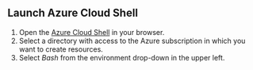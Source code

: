 ## Launch Azure Cloud Shell

1. Open the [Azure Cloud Shell](https://shell.azure.com/?azure-portal=true) in your browser.
1. Select a directory with access to the Azure subscription in which you want to create resources.
1. Select *Bash* from the environment drop-down in the upper left.